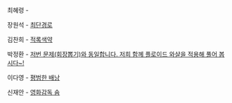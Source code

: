최혜령 - 

장원석 - [최단경로](https://www.acmicpc.net/problem/1753)

김찬희 - [적록색약](https://www.acmicpc.net/problem/10026)

박정환 - [저번 문제(회장뽑기)와 동일합니다. 저희 함께 플로이드 와샬을 적용해 풀어 봅시다~!](https://www.acmicpc.net/problem/2660)

이다영 - [평범한 배낭](https://www.acmicpc.net/problem/12865)

신재안 - [영화감독 숌](https://www.acmicpc.net/problem/1436)
